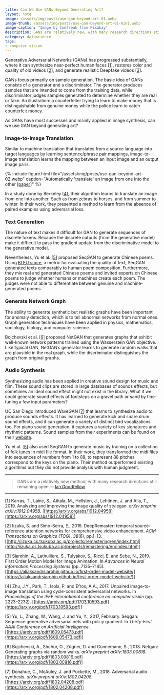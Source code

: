 ```yaml
---
title: Can We Use GANs Beyond Generating Art?
layout: note
image: /assets/img/posts/use-gan-beyond-art-01.webp
image-thumb: /assets/img/posts/use-gan-beyond-art-01-mini.webp
image-caption: "Image by Comfreak from Pixabay"
description: GANs are relatively new, with many research directions still remaining open.
category: datascience
tags:
- computer vision
---
```


Generative Adversarial Networks (GANs) has progressed substantially, where it can synthesize near-perfect human faces [[1](https://arxiv.org/abs/1912.04958)], restores color and quality of old videos [[2](http://iizuka.cs.tsukuba.ac.jp/projects/remastering/en/index.html)], and generate realistic Deepfake videos [[3](https://aliaksandrsiarohin.github.io/first-order-model-website/)].

GANs focus primarily on sample generation. The basic idea of GANs consists of a generator and a discriminator. The generator produces samples that are intended to come from the training data, while discriminator judges samples generated to determine whether they are real or fake. An illustration: a counterfeiter trying to learn to make money that is distinguishable from genuine money while the police learn to catch counterfeit money.

As GANs have most successes and mainly applied in image synthesis, can we use GAN beyond generating art?

### Image-to-Image Translation

Similar to machine translation that translates from a source language into target languages by learning sentence/phrase pair mappings, image-to-image translation learns the mapping between an input image and an output image pairs.

{% include figure.html
  file="/assets/img/posts/use-gan-beyond-art-02.webp"
  caption="Automatically 'translate' an image from one into the other [[paper](https://arxiv.org/pdf/1703.10593.pdf)]"
%}

In a study done by Berkeley [[4](https://arxiv.org/pdf/1703.10593.pdf)], their algorithm learns to translate an image from one into another. Such as from zebras to horses, and from summer to winter. In their work, they presented a method to learn from the absence of paired examples using adversarial loss.

### Text Generation

The nature of text makes it difficult for GAN to generate sequences of discrete tokens. Because the discrete outputs (from the generative model) make it difficult to pass the gradient update from the discriminative model to the generative model.

Nevertheless, Yu et al. [[5](https://arxiv.org/pdf/1609.05473.pdf)] proposed SeqGAN to generate Chinese poems. Using [BLEU score](https://en.wikipedia.org/wiki/BLEU), a metric for evaluating the quality of text, SeqGAN generated texts comparably to human poem composition. Furthermore, they mix real and generated Chinese poems and invited experts on Chinese poems to judge whether humans or machines create each poem. The judges were not able to differentiate between genuine and machine-generated poems.

### Generate Network Graph

The ability to generate synthetic but realistic graphs have been important for anomaly detection, which is to tell abnormal networks from normal ones. Graph generation techniques have been applied in physics, mathematics, sociology, biology, and computer science.

Bojchevski et al. [[6](https://arxiv.org/pdf/1803.00816.pdf)] proposed NetGAN that generates graphs that exhibit well-known network patterns trained using the Wasserstein GAN objective. Like typical GAN, NetGAN’s generator learns to generate random walks that are plausible in the real graph, while the discriminator distinguishes the graph from original graphs.

### Audio Synthesis

Synthesizing audio has been applied in creative sound design for music and film. These sound clips are stored in large databases of sounds effects, but sometimes an ideal sound effect might not exist in the library. What if we could generate sound effects of footsteps on a gravel path or sand by fine-tuning a few input parameters?

UC San Diego introduced WaveGAN [[7](https://arxiv.org/pdf/1802.04208.pdf)] that learns to synthesize audio to produce sounds effects. It has learned to generate kick and snare drum sound effects, and it can generate a variety of distinct bird vocalizations too. For piano sound generation, it captures a variety of key signatures and rhythmic patterns. Sound samples from their experiments can be found on their [website](https://chrisdonahue.com/wavegan_examples/).

Yu et al. [[5](https://arxiv.org/pdf/1609.05473.pdf)] also used SeqGAN to generate music by training on a collection of folk tunes in midi file format. In their work, they transformed the midi files into sequences of numbers from 1 to 88, to represent 88 pitches correspond to the keys on the piano. Their method outperformed existing algorithms but they did not provide analysis with human judgment.

----------

> GANs are a relatively new method, with many research directions still remaining open. — [Ian Goodfellow](https://arxiv.org/abs/1701.00160)

----------

[1] Karras, T., Laine, S., Aittala, M., Hellsten, J., Lehtinen, J. and Aila, T., 2019. Analyzing and improving the image quality of stylegan. _arXiv preprint arXiv:1912.04958_. [[https://arxiv.org/abs/1912.04958](https://arxiv.org/abs/1912.04958)]

[2] Iizuka, S. and Simo-Serra, E., 2019. DeepRemaster: temporal source-reference attention networks for comprehensive video enhancement. _ACM Transactions on Graphics (TOG)_, _38_(6), pp.1–13. [[http://iizuka.cs.tsukuba.ac.jp/projects/remastering/en/index.html](http://iizuka.cs.tsukuba.ac.jp/projects/remastering/en/index.html)]

[3] Siarohin, A., Lathuilière, S., Tulyakov, S., Ricci, E. and Sebe, N., 2019. First Order Motion Model for Image Animation. In _Advances in Neural Information Processing Systems_ (pp. 7135–7145).[[https://aliaksandrsiarohin.github.io/first-order-model-website/](https://aliaksandrsiarohin.github.io/first-order-model-website/)]

[4] Zhu, J.Y., Park, T., Isola, P. and Efros, A.A., 2017. Unpaired image-to-image translation using cycle-consistent adversarial networks. In _Proceedings of the IEEE international conference on computer vision_ (pp. 2223–2232). [[https://arxiv.org/pdf/1703.10593.pdf](https://arxiv.org/pdf/1703.10593.pdf)]

[5] Yu, L., Zhang, W., Wang, J. and Yu, Y., 2017, February. Seqgan: Sequence generative adversarial nets with policy gradient. In _Thirty-First AAAI Conference on Artificial Intelligence_. [[https://arxiv.org/pdf/1609.05473.pdf](https://arxiv.org/pdf/1609.05473.pdf)]

[6] Bojchevski, A., Shchur, O., Zügner, D. and Günnemann, S., 2018. Netgan: Generating graphs via random walks. _arXiv preprint arXiv:1803.00816_. [[https://arxiv.org/pdf/1803.00816.pdf](https://arxiv.org/pdf/1803.00816.pdf)]

[7] Donahue, C., McAuley, J. and Puckette, M., 2018. Adversarial audio synthesis. _arXiv preprint arXiv:1802.04208._ [[https://arxiv.org/pdf/1802.04208.pdf](https://arxiv.org/pdf/1802.04208.pdf)]
